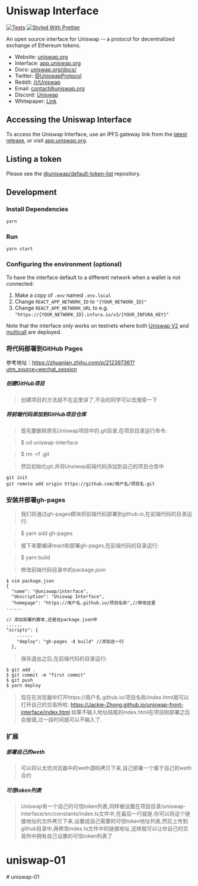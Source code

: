 # Uniswap Interface

[![Tests](https://github.com/Uniswap/uniswap-interface/workflows/Tests/badge.svg)](https://github.com/Uniswap/uniswap-interface/actions?query=workflow%3ATests)
[![Styled With Prettier](https://img.shields.io/badge/code_style-prettier-ff69b4.svg)](https://prettier.io/)

An open source interface for Uniswap -- a protocol for decentralized exchange of Ethereum tokens.

- Website: [uniswap.org](https://uniswap.org/)
- Interface: [app.uniswap.org](https://app.uniswap.org)
- Docs: [uniswap.org/docs/](https://uniswap.org/docs/)
- Twitter: [@UniswapProtocol](https://twitter.com/UniswapProtocol)
- Reddit: [/r/Uniswap](https://www.reddit.com/r/Uniswap/)
- Email: [contact@uniswap.org](mailto:contact@uniswap.org)
- Discord: [Uniswap](https://discord.gg/Y7TF6QA)
- Whitepaper: [Link](https://hackmd.io/C-DvwDSfSxuh-Gd4WKE_ig)

## Accessing the Uniswap Interface

To access the Uniswap Interface, use an IPFS gateway link from the
[latest release](https://github.com/Uniswap/uniswap-interface/releases/latest), 
or visit [app.uniswap.org](https://app.uniswap.org).

## Listing a token

Please see the
[@uniswap/default-token-list](https://github.com/uniswap/default-token-list) 
repository.

## Development

### Install Dependencies

```bash
yarn
```

### Run

```bash
yarn start
```

### Configuring the environment (optional)

To have the interface default to a different network when a wallet is not connected:

1. Make a copy of `.env` named `.env.local`
2. Change `REACT_APP_NETWORK_ID` to `"{YOUR_NETWORK_ID}"`
3. Change `REACT_APP_NETWORK_URL` to e.g. `"https://{YOUR_NETWORK_ID}.infura.io/v3/{YOUR_INFURA_KEY}"` 

Note that the interface only works on testnets where both 
[Uniswap V2](https://uniswap.org/docs/v2/smart-contracts/factory/) and 
[multicall](https://github.com/makerdao/multicall) are deployed.



### 将代码部署到GitHub Pages
参考地址：https://zhuanlan.zhihu.com/p/212397361?utm_source=wechat_session

##### 创建GitHub项目
> 创建项目的方法就不在这里讲了,不会的同学可以去搜索一下

##### 将前端代码添加到GitHub项目仓库
> 首先要删除原先Uniswap项目中的.git目录,在项目目录运行命令:

> $ cd uniswap-interface

> $ rm -rf .git

> 然后初始化git,并将Unsiwap前端代码添加到自己的项目仓库中
```
git init
git remote add origin https://github.com/用户名/项目名.git
```

### 安装并部署gh-pages
> 我们将通过gh-pages模块将前端代码部署到github.io,在前端代码的目录运行:

> $ yarn add gh-pages

> 接下来要编译react和部署gh-pages,在前端代码的目录运行:

> $ yarn build

> 修改前端代码目录中的package.json

```
$ vim package.json
{
  "name": "@uniswap/interface",
  "description": "Uniswap Interface",
  "homepage": "https://用户名.github.io/项目名称",//修改这里
......

// 添加部署的脚本,还是在package.json中
......
"scripts": {
    ......
    "deploy": "gh-pages -d build" //添加这一行
  },
```

> 保存退出之后,在前端代码的目录运行:
```
$ git add .
$ git commit -m "first commit"
$ git push
$ yarn deploy
```

> 现在在浏览器中打开https://用户名.github.io/项目名称/index.html就可以打开自己的交易所啦.
https://Jackie-Zhong.github.io/uniswap-front-interface/index.html
如果不输入地址结尾的index.html在项目刚部署之后会报错,过一段时间就可以不输入了.

### 扩展
##### 部署自己的weth
> 可以将以太坊浏览器中的weth源码拷贝下来,自己部署一个属于自己的weth合约

##### 可信token列表
> Uniswap有一个自己的可信token列表,同样被设置在项目目录/uniswap-interface/src/constants/index.ts文件中,在最后一行就是.你可以将这个链接地址的文件拷贝下来,设置成自己需要的可信token地址列表,然后上传到github目录中,再修改index.ts文件中的链接地址,这样就可以让你自己的交易所中拥有自己设置的可信token列表了
# uniswap-01
#   u n i s w a p - 0 1  
 